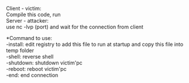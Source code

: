 Client - victim:<br>
Compile this code, run<br>
Server - attacker:<br>
use nc -lvp (port) and wait for the connection from client

*Command to use:<br>
  -install: edit registry to add this file to run at startup and copy this file into temp folder<br>
  -shell: reverse shell<br>
  -shutdown: shutdown victim'pc<br>
  -reboot: reboot victim'pc<br>
  -end: end connection<br>
